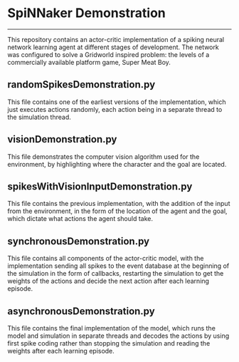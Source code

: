 # SpiNNaker Demonstration

----

This repository contains an actor-critic implementation of a spiking neural network learning agent at different stages of development. The network was configured to solve a Gridworld inspired problem: the levels of a commercially available platform game, Super Meat Boy.

## randomSpikesDemonstration.py

This file contains one of the earliest versions of the implementation, which just executes actions randomly, each action being in a separate thread to the simulation thread.

## visionDemonstration.py

This file demonstrates the computer vision algorithm used for the environment, by highlighting where the character and the goal are located.

## spikesWithVisionInputDemonstration.py

This file contains the previous implementation, with the addition of the input from the environment, in the form of the location of the agent and the goal, which dictate what actions the agent should take.

## synchronousDemonstration.py

This file contains all components of the actor-critic model, with the implementation sending all spikes to the event database at the beginning of the simulation in the form of callbacks, restarting the simulation to get the weights of the actions and decide the next action after each learning episode.

## asynchronousDemonstration.py

This file contains the final implementation of the model, which runs the model and simulation in separate threads and decodes the actions by using first spike coding rather than stopping the simulation and reading the weights after each learning episode.
